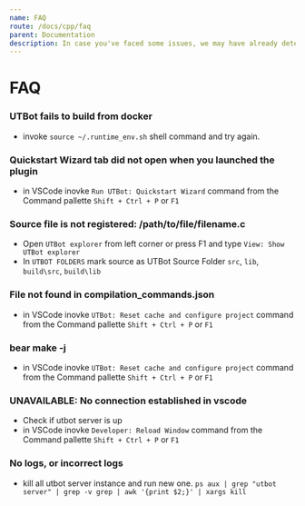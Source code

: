 ```yaml
---
name: FAQ
route: /docs/cpp/faq
parent: Documentation
description: In case you've faced some issues, we may have already detected them. This page describes all known problems with corresponding solutions.
---
```


# FAQ

### UTBot fails to build from docker

* invoke `source ~/.runtime_env.sh` shell command and try again.

### Quickstart Wizard tab did not open when you launched the plugin

* in VSCode inovke  `Run UTBot: Quickstart Wizard` command from the Command pallette `Shift + Ctrl + P` or `F1`

### Source file is not registered: /path/to/file/filename.c

* Open `UTBot explorer` from left corner or press F1 and type `View: Show UTBot explorer`
* In `UTBOT FOLDERS` mark source as UTBot Source Folder
  `src`, `lib`, `build\src`, `build\lib`

### File not found in compilation_commands.json

* in VSCode inovke  `UTBot: Reset cache and configure project` command from the Command pallette `Shift + Ctrl + P`
  or `F1`

### bear make -j

* in VSCode inovke  `UTBot: Reset cache and configure project` command from the Command pallette `Shift + Ctrl + P`
  or `F1`

### UNAVAILABLE: No connection established in vscode

* Check if utbot server is up
* in VSCode inovke `Developer: Reload Window` command from the Command pallette `Shift + Ctrl + P` or `F1`

### No logs, or incorrect logs

* kill all utbot server instance and run new one.
  `ps aux | grep "utbot server" | grep -v grep | awk '{print $2;}' | xargs kill`